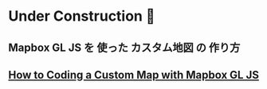 # Under Construction 🚧

## Mapbox GL JS を 使った カスタム地図 の 作り方
[How to Coding a Custom Map with Mapbox GL JS](https://go-out-mapbox.github.io/)
---


